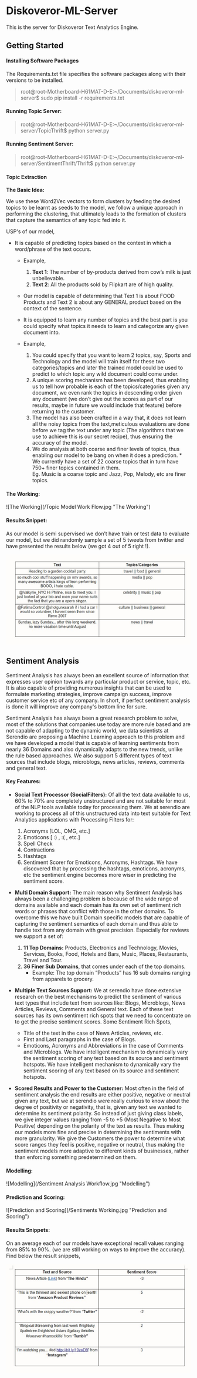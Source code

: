 # **Diskoveror-ML-Server**

This is the server for Diskoveror Text Analytics Engine.

## **Getting Started**

#### **Installing Software Packages**
The Requirements.txt file specifies the software packages along with their versions to be installed.
>   root@root-Motherboard-H61MAT-D-E:~/Documents/diskoveror-ml-server$ sudo pip install -r requirements.txt

#### **Running Topic Server:**

>   root@root-Motherboard-H61MAT-D-E:~/Documents/diskoveror-ml-server/TopicThrift$ python server.py

#### **Running Sentiment Server:**

>   root@root-Motherboard-H61MAT-D-E:~/Documents/diskoveror-ml-server/SentimentThrift/Thrift$ python server.py

#### **Topic Extraction**

   **The Basic Idea:**

We use these Word2Vec vectors to form clusters by feeding the desired topics to be learnt as seeds to the model, we  follow a unique approach in performing the clustering, that ultimately leads to the formation of clusters that       capture the semantics of any topic fed into it.
    
USP's of our model,
   *  It is capable of predicting topics based on the context in which a word/phrase of the text occurs.
      *   Example,
      
          1. **Text 1**: The number of by-products derived from cow’s milk is just unbelievable.
          2. **Text 2**: All the products sold by Flipkart are of high quality.
      *    Our model is capable of determining that Text 1 is about FOOD Products and Text 2 is about any GENERAL                 product based on the context of the sentence.
      *    It is equipped to learn any number of topics and the best part is you could specify what topics it needs to            learn and categorize any given document into.
      *    Example,
      
           1.  You could specify that you want to learn 2 topics, say, Sports and Technology and the model will                       train itself for these two categories/topics and later the trained model could be used to predict                      to which topic any wild document could come under.
           2.  A unique scoring mechanism has been developed, thus enabling us to tell how probable is each of the                    topics/categories given any document, we even rank the topics in descending order given any document (we                don’t give out the scores as part of our results, maybe in future we would include that feature) before                returning to the customer.
           3.  The model has also been crafted in a way that, it does not learn all the noisy topics from the                         text,meticulous evaluations are done before we tag the text under any topic (The algorithms that                       we use to achieve this is our secret recipe), thus ensuring the accuracy of the model.
           4.  We do analysis at both coarse and finer levels of topics, thus enabling our model to be bang on                        when it does a prediction.
                     *     We currently have a set of 22 coarse topics that in turn have                                                          750+ finer topics contained in them.                     
                           Eg. Music is a coarse topic and Jazz, Pop, Melody, etc are finer                                                       topics.
             
#### **The Working:**
    
   ![The Working](/Topic Model Work Flow.jpg "The Working")

#### **Results Snippet:**
As our model is semi supervised we don’t have train or test data to evaluate our model, but we did randomly sample     a set of 5 tweets from twitter and have presented the results below (we got 4 out of 5 right !).

![Results Snippet](/tabless.jpg "Results Snippet")


## **Sentiment Analysis**
Sentiment Analysis has always been an excellent source of information that expresses user opinion towards any particular product or service, topic, etc. It is also capable of providing numerous insights that can be used to formulate marketing strategies, improve campaign success, improve customer service etc of any company. In short, if perfect sentiment analysis is done it will improve any company's bottom line for sure.

Sentiment Analysis has always been a great research problem to solve, most of the solutions that companies use today are more rule based and are not capable of adapting to the dynamic world, we data scientists at Serendio are proposing a Machine Learning approach to this problem and we have developed a model that is capable of learning sentiments from nearly 36 Domains and also dynamically adapts to the new trends, unlike the rule based approaches. We also support 5 different types of text sources that include blogs, microblogs, news articles, reviews, comments and general text.

#### **Key Features:**

*  **Social Text Processor (SocialFilters):**
   Of all the text data available to us, 60% to 70% are completely unstructured and are not suitable for most of the      NLP tools available today for processing them. We at serendio are working to process all of this unstructured data     into text suitable for Text Analytics applications with Processing Filters for:
   1. Acronyms [LOL, OMG, etc.]
   2. Emoticons [ :) , :( , etc.]
   3. Spell Check
   4. Contractions
   5. Hashtags
   6. Sentiment Scorer for Emoticons, Acronyms, Hashtags.
      We have discovered that by processing the hashtags, emoticons, acronyms, etc the sentiment engine becomes more         wiser in predicting the sentiment score.

*  **Multi Domain Support:**
   The main reason why Sentiment Analysis has always been a challenging problem is because of the wide range of domains    available and each domain has its own set of sentiment rich words or phrases that conflict with those in the other     domains. To overcome this we have built Domain specific models that are capable of capturing the sentiment semantics    of each domain and thus able to handle text from any domain with great precision. Especially for reviews we support    a set of:
   1. **11 Top Domains:** Products, Electronics and Technology, Movies, Services, Books, Food, Hotels and Bars, Music,           Places, Restaurants, Travel and Tour.
   2. **36 Finer Sub Domains**,  that comes under each of the top domains.
       *  Example: The top domain “Products” has 16 sub domains ranging from apparels to grocery.
       
*  **Multiple Text Sources Support:**
   We at serendio have done extensive research on the best mechanisms to predict the sentiment of various text types      that include text from sources like: Blogs, Microblogs, News Articles, Reviews, Comments and General text. Each of     these text sources has its own sentiment rich spots that we need to concentrate on to get the precise sentiment        scores. Some Sentiment Rich Spots,
   *  Title of the text in the case of News Articles, reviews, etc.
   *  First and Last paragraphs in the case of Blogs.
   *  Emoticons, Acronyms and Abbreviations in the case of Comments and Microblogs.
      We have intelligent mechanism to dynamically vary the sentiment scoring of any text based on its source and            sentiment hotspots.
 We have intelligent mechanism to dynamically vary the sentiment scoring of any text based on its source and sentiment  hotspots.

*  **Scored Results and Power to the Customer:**
   Most often in the field of sentiment analysis the end results are either positive, negative or neutral given any       text, but we at serendio were really curious to know about the degree of positivity or negativity, that is, given      any text we wanted to determine its sentiment polarity. So instead of just giving class labels, we give integer        values ranging from -5 to +5 (Most Negative to Most Positive) depending on the polarity of the text as results. Thus    making our models more fine and precise in determining the sentiments with more granularity. We give the Customers     the power to determine what score ranges they feel is positive, negative or neutral, thus making the sentiment         models more adaptive to different kinds of businesses, rather than enforcing something predetermined on them.

#### **Modelling:** 

![Modelling](/Sentiment Analysis Workflow.jpg "Modelling")

#### **Prediction and Scoring:**

![Prediction and Scoring](/Sentiments Working.jpg "Prediction and Scoring")

#### **Results Snippets:**
   On an average each of our models have exceptional recall values ranging from 85% to 90%. (we are still working on      ways to improve the accuracy). Find below the result snippets,
   
   ![Results Snippets](/tables.jpg "Results Snippets")

